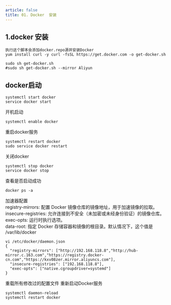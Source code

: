 ```yaml
---
article: false
title: 01. Docker  安装
---
```



## 1.docker 安装

```shell
执行这个脚本会添加docker.repo源并安装Docker
yum install curl -y curl -fsSL https://get.docker.com -o get-docker.sh

sudo sh get-docker.sh
#sudo sh get-docker.sh --mirror Aliyun

```   


## docker启动    
```shell
systemctl start docker
service docker start

```

开机启动
```shell
systemctl enable docker
```

重启docker服务
```shell
systemctl restart docker
sudo service docker restart
```

关闭docker  
```shell
systemctl stop docker
service docker stop
```

查看是否启动成功
```shell
docker ps -a
```
加速器配置 <br>
registry-mirrors: 配置 Docker 镜像仓库的镜像地址，用于加速镜像的拉取。 <br>
insecure-registries: 允许连接到不安全（未加密或未经身份验证）的镜像仓库。 <br>
exec-opts: 运行时执行选项。 <br>
data-root: 指定 Docker 存储容器和镜像的根目录。默认情况下，这个值是 /var/lib/docker
```shell
vi /etc/docker/daemon.json
{
  "registry-mirrors": ["http://192.168.118.8","http://hub-mirror.c.163.com","https://registry.docker-cn.com","https://kxv08zer.mirror.aliyuncs.com"],
  "insecure-registries": ["192.168.118.8"],
  "exec-opts": ["native.cgroupdriver=systemd"]
}
```

重载所有修改过的配置文件 重新启动Docker服务
```shell
systemctl daemon-reload
systemctl restart docker
```



